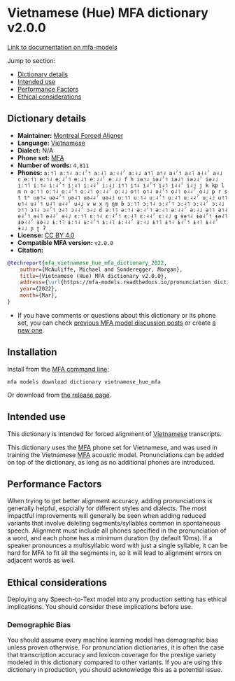 
# Vietnamese (Hue) MFA dictionary v2.0.0

[Link to documentation on mfa-models](https://mfa-models.readthedocs.io/en/main/dictionary/vietnamese_hue_mfa.html)

Jump to section:

- [Dictionary details](#dictionary-details)
- [Intended use](#intended-use)
- [Performance Factors](#performance-factors)
- [Ethical considerations](#ethical-considerations)

## Dictionary details

- **Maintainer:** [Montreal Forced Aligner](https://montreal-forced-aligner.readthedocs.io/)
- **Language:** [Vietnamese](https://en.wikipedia.org/wiki/Vietnamese_language)
- **Dialect:** N/A
- **Phone set:** [MFA](https://mfa-models.readthedocs.io/en/refactor/mfa_phone_set.html#vietnamese)
- **Number of words:** `4,811`
- **Phones:** `aː˦˥ aː˦˨ aː˨ˀ˦ aː˨˥ aː˨˨ˀ aː˨˩ a˦˥ a˦˨ a˨ˀ˦ a˨˥ a˨˨ˀ a˨˩ c eː˦˥ eː˦˨ eː˨ˀ˦ eː˨˥ eː˨˨ˀ eː˨˩ f h iə˦˨ iə˨ˀ˦ iə˨˥ iə˨˨ˀ iə˨˩ iː˦˥ iː˦˨ iː˨ˀ˦ iː˨˥ iː˨˨ˀ iː˨˩ i˦˥ i˦˨ i˨ˀ˦ i˨˥ i˨˨ˀ i˨˩ j k kp l m n oː˦˥ oː˦˨ oː˨ˀ˦ oː˨˥ oː˨˨ˀ oː˨˩ o˦˥ o˦˨ o˨ˀ˦ o˨˥ o˨˨ˀ o˨˩ p r s t tʰ uə˦˨ uə˨ˀ˦ uə˨˥ uə˨˨ˀ uə˨˩ uː˦˥ uː˦˨ uː˨ˀ˦ uː˨˥ uː˨˨ˀ uː˨˩ u˦˥ u˦˨ u˨ˀ˦ u˨˥ u˨˨ˀ u˨˩ v w x ŋ ŋm ɓ ɔː˦˥ ɔː˦˨ ɔː˨ˀ˦ ɔː˨˥ ɔː˨˨ˀ ɔː˨˩ ɔ˦˥ ɔ˦˨ ɔ˨ˀ˦ ɔ˨˥ ɔ˨˨ˀ ɔ˨˩ ɗ əː˦˥ əː˦˨ əː˨ˀ˦ əː˨˥ əː˨˨ˀ əː˨˩ ə˦˥ ə˦˨ ə˨ˀ˦ ə˨˥ ə˨˨ˀ ə˨˩ ɛː˦˥ ɛː˦˨ ɛː˨ˀ˦ ɛː˨˥ ɛː˨˨ˀ ɛː˨˩ ɡ ɨə˦˨ ɨə˨ˀ˦ ɨə˨˥ ɨə˨˨ˀ ɨə˨˩ ɨː˦˥ ɨː˦˨ ɨː˨ˀ˦ ɨː˨˥ ɨː˨˨ˀ ɨː˨˩ ɨ˦˥ ɨ˦˨ ɨ˨ˀ˦ ɨ˨˥ ɨ˨˨ˀ ɨ˨˩ ɲ ʈ ʔ`
- **License:** [CC BY 4.0](https://github.com/MontrealCorpusTools/mfa-models/tree/main/dictionary/vietnamese/hue_mfa/v2.0.0/LICENSE)
- **Compatible MFA version:** `v2.0.0`
- **Citation:**

```bibtex
@techreport{mfa_vietnamese_hue_mfa_dictionary_2022,
	author={McAuliffe, Michael and Sonderegger, Morgan},
	title={Vietnamese (Hue) MFA dictionary v2.0.0},
	address={\url{https://mfa-models.readthedocs.io/pronunciation dictionary/Vietnamese/Vietnamese (Hue) MFA dictionary v2_0_0.html}},
	year={2022},
	month={Mar},
}
```

- If you have comments or questions about this dictionary or its phone set, you can check [previous MFA model discussion posts](https://github.com/MontrealCorpusTools/mfa-models/discussions?discussions_q=Vietnamese+Hue+MFA+dictionary+v2.0.0) or create [a new one](https://github.com/MontrealCorpusTools/mfa-models/discussions/new).

## Installation

Install from the [MFA command line](https://montreal-forced-aligner.readthedocs.io/en/latest/user_guide/models/index.html):

```
mfa models download dictionary vietnamese_hue_mfa
```

Or download from [the release page](https://github.com/MontrealCorpusTools/mfa-models/releases/tag/dictionary-vietnamese_hue_mfa-v2.0.0).

## Intended use

This dictionary is intended for forced alignment of [Vietnamese](https://en.wikipedia.org/wiki/Vietnamese_language) transcripts.

This dictionary uses the [MFA](https://mfa-models.readthedocs.io/en/refactor/mfa_phone_set.html#vietnamese) phone set for Vietnamese, and was used in training the Vietnamese [MFA](https://mfa-models.readthedocs.io/en/refactor/mfa_phone_set.html#vietnamese) acoustic model.
Pronunciations can be added on top of the dictionary, as long as no additional phones are introduced.

## Performance Factors

When trying to get better alignment accuracy, adding pronunciations is generally helpful, espcially for different styles and dialects.
The most impactful improvements will generally be seen when adding reduced variants that
involve deleting segments/syllables common in spontaneous speech.  Alignment must include all phones specified in the pronunciation of a word, and each phone has
a minimum duration (by default 10ms). If a speaker pronounces a multisyllabic word with just a single syllable, it can be hard for MFA to fit all the segments in,
so it will lead to alignment errors on adjacent words as well.

## Ethical considerations

Deploying any Speech-to-Text model into any production setting has ethical implications. You should consider these implications before use.

### Demographic Bias

You should assume every machine learning model has demographic bias unless proven otherwise.
For pronunciation dictionaries, it is often the case that transcription accuracy and lexicon coverage for the prestige variety modeled in this dictionary compared to other variants.
If you are using this dictionary in production, you should acknowledge this as a potential issue.
